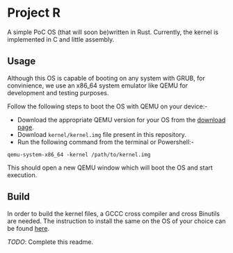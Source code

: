 # Project R 

A simple PoC OS (that will soon be)written in Rust. Currently, the kernel is implemented in C and little assembly.

## Usage

Although this OS is capable of booting on any system with GRUB, for convinience, we use an x86_64 system emulator like QEMU for development and testing purposes.  

Follow the following steps to boot the OS with QEMU on your device:-
  - Download the appropriate QEMU version for your OS from the [download page](https://www.qemu.org/download/).
  - Download `kernel/kernel.img` file present in this repository.
  - Run the following command from the terminal or Powershell:-
  ```
  qemu-system-x86_64 -kernel /path/to/kernel.img
  ```
This should open a new QEMU window which will boot the OS and start execution.

## Build

In order to build the kernel files, a GCCC cross compiler and cross Binutils are needed. The instruction to install the same on the OS of your choice can be found [here](https://wiki.osdev.org/GCC_Cross-Compiler).

*TODO*: Complete this readme.
